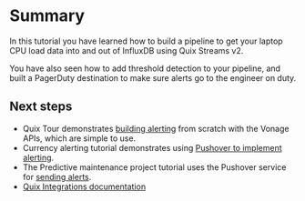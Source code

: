 # Summary

In this tutorial you have learned how to build a pipeline to get your laptop CPU load data into and out of InfluxDB using Quix Streams v2. 

You have also seen how to add threshold detection to your pipeline, and built a PagerDuty destination to make sure alerts go to the engineer on duty.

## Next steps

* Quix Tour demonstrates [building alerting](../../get-started/quixtour/serve-sms.md) from scratch with the Vonage APIs, which are simple to use.
* Currency alerting tutorial demonstrates using [Pushover to implement alerting](../../tutorials/currency-alerting/currency-alerting.md#setting-up-the-pushover-destination).
* The Predictive maintenance project tutorial uses the Pushover service for [sending alerts](../../tutorials/predictive-maintenance/phone-alerts.md).
* [Quix Integrations documentation](../../integrations/overview.md)
